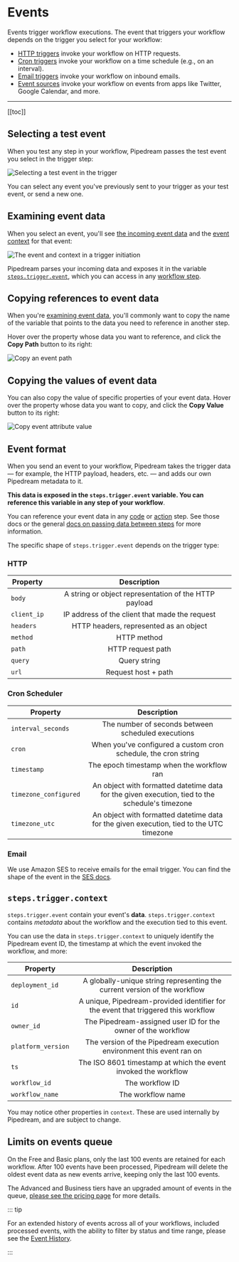 # Events

Events trigger workflow executions. The event that triggers your workflow depends on the trigger you select for your workflow:

- [HTTP triggers](/workflows/steps/triggers/#http) invoke your workflow on HTTP requests.
- [Cron triggers](/workflows/steps/triggers/#schedule) invoke your workflow on a time schedule (e.g., on an interval).
- [Email triggers](/workflows/steps/triggers/#email) invoke your workflow on inbound emails.
- [Event sources](/workflows/steps/triggers/#app-based-triggers) invoke your workflow on events from apps like Twitter, Google Calendar, and more.

---

[[toc]]

## Selecting a test event

When you test any step in your workflow, Pipedream passes the test event you select in the trigger step:

![Selecting a test event in the trigger](https://res.cloudinary.com/pipedreamin/image/upload/v1648758487/docs/components/CleanShot_2022-03-31_at_16.24.34_pb9jzt.png)

You can select any event you've previously sent to your trigger as your test event, or send a new one.

## Examining event data

When you select an event, you'll see [the incoming event data](#event-format) and the [event context](#steps-trigger-context) for that event:

![The event and context in a trigger initiation](https://res.cloudinary.com/pipedreamin/image/upload/v1648759141/docs/components/CleanShot_2022-03-31_at_16.30.37_jwwwdy.png)

Pipedream parses your incoming data and exposes it in the variable [`steps.trigger.event`](#event-format), which you can access in any [workflow step](/workflows/steps/).

## Copying references to event data

When you're [examining event data](#examining-event-data), you'll commonly want to copy the name of the variable that points to the data you need to reference in another step.

Hover over the property whose data you want to reference, and click the **Copy Path** button to its right:

![Copy an event path](https://res.cloudinary.com/pipedreamin/image/upload/v1648759215/docs/components/CleanShot_2022-03-31_at_16.39.56_lsus2o.gif)

## Copying the values of event data

You can also copy the value of specific properties of your event data. Hover over the property whose data you want to copy, and click the **Copy Value** button to its right:

![Copy event attribute value](https://res.cloudinary.com/pipedreamin/image/upload/v1648759275/docs/components/CleanShot_2022-03-31_at_16.41.02_xgzcsa.gif)

## Event format

When you send an event to your workflow, Pipedream takes the trigger data — for example, the HTTP payload, headers, etc. — and adds our own Pipedream metadata to it.

**This data is exposed in the `steps.trigger.event` variable. You can reference this variable in any step of your workflow**.

You can reference your event data in any [code](/code/) or [action](/components#actions) step. See those docs or the general [docs on passing data between steps](/workflows/steps/) for more information.

The specific shape of `steps.trigger.event` depends on the trigger type:

### HTTP

| Property    |                      Description                      |
| ----------- | :---------------------------------------------------: |
| `body`      | A string or object representation of the HTTP payload |
| `client_ip` |    IP address of the client that made the request     |
| `headers`   |        HTTP headers, represented as an object         |
| `method`    |                      HTTP method                      |
| `path`      |                   HTTP request path                   |
| `query`     |                     Query string                      |
| `url`       |                  Request host + path                  |

### Cron Scheduler

| Property              |                                           Description                                           |
| --------------------- | :---------------------------------------------------------------------------------------------: |
| `interval_seconds`    |                       The number of seconds between scheduled executions                        |
| `cron`                |                 When you've configured a custom cron schedule, the cron string                  |
| `timestamp`           |                            The epoch timestamp when the workflow ran                            |
| `timezone_configured` | An object with formatted datetime data for the given execution, tied to the schedule's timezone |
| `timezone_utc`        |    An object with formatted datetime data for the given execution, tied to the UTC timezone     |

### Email

We use Amazon SES to receive emails for the email trigger. You can find the shape of the event in the [SES docs](https://docs.aws.amazon.com/ses/latest/DeveloperGuide/receiving-email-notifications-contents.html).

## `steps.trigger.context`

`steps.trigger.event` contain your event's **data**. `steps.trigger.context` contains _metadata_ about the workflow and the execution tied to this event.

You can use the data in `steps.trigger.context` to uniquely identify the Pipedream event ID, the timestamp at which the event invoked the workflow, and more:

| Property           |                                    Description                                     |
| ------------------ | :--------------------------------------------------------------------------------: |
| `deployment_id`    |     A globally-unique string representing the current version of the workflow      |
| `id`               | A unique, Pipedream-provided identifier for the event that triggered this workflow |
| `owner_id`         |            The Pipedream-assigned user ID for the owner of the workflow            |
| `platform_version` |        The version of the Pipedream execution environment this event ran on        |
| `ts`               |           The ISO 8601 timestamp at which the event invoked the workflow           |
| `workflow_id`      |                                  The workflow ID                                   |
| `workflow_name`    |                                 The workflow name                                  |

You may notice other properties in `context`. These are used internally by Pipedream, and are subject to change.

## Limits on events queue

On the Free and Basic plans, only the last 100 events are retained for each workflow. After 100 events have been processed, Pipedream will delete the oldest event data as new events arrive, keeping only the last 100 events.

The Advanced and Business tiers have an upgraded amount of events in the queue, [please see the pricing page](https://pipedream.com/pricing) for more details.

::: tip

For an extended history of events across all of your workflows, included processed events, with the ability to filter by status and time range, please see the [Event History](/event-history/).

:::

<Footer />
